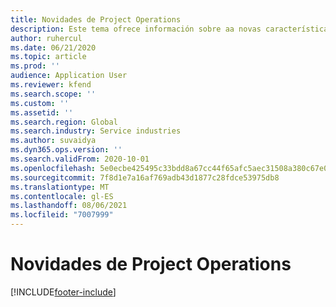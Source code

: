 ```yaml
---
title: Novidades de Project Operations
description: Este tema ofrece información sobre aa novas características e funcionalidades de Microsoft Dynamics 365 Project Operations.
author: ruhercul
ms.date: 06/21/2020
ms.topic: article
ms.prod: ''
audience: Application User
ms.reviewer: kfend
ms.search.scope: ''
ms.custom: ''
ms.assetid: ''
ms.search.region: Global
ms.search.industry: Service industries
ms.author: suvaidya
ms.dyn365.ops.version: ''
ms.search.validFrom: 2020-10-01
ms.openlocfilehash: 5e0ecbe425495c33bdd8a67cc44f65afc5aec31508a380c67e0a698effc22e9b
ms.sourcegitcommit: 7f8d1e7a16af769adb43d1877c28fdce53975db8
ms.translationtype: MT
ms.contentlocale: gl-ES
ms.lasthandoff: 08/06/2021
ms.locfileid: "7007999"
---
```

# <a name="whats-new-in-project-operations"></a>Novidades de Project Operations


[!INCLUDE[footer-include](../includes/footer-banner.md)]
